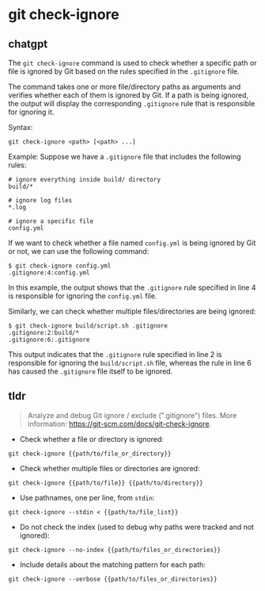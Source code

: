 # git check-ignore 
## chatgpt 
The `git check-ignore` command is used to check whether a specific path or file is ignored by Git based on the rules specified in the `.gitignore` file. 

The command takes one or more file/directory paths as arguments and verifies whether each of them is ignored by Git. If a path is being ignored, the output will display the corresponding `.gitignore` rule that is responsible for ignoring it.

Syntax:
```
git check-ignore <path> [<path> ...]
```

Example:
Suppose we have a `.gitignore` file that includes the following rules:
```
# ignore everything inside build/ directory
build/*

# ignore log files
*.log

# ignore a specific file
config.yml
```

If we want to check whether a file named `config.yml` is being ignored by Git or not, we can use the following command:
```
$ git check-ignore config.yml
.gitignore:4:config.yml
```
In this example, the output shows that the `.gitignore` rule specified in line 4 is responsible for ignoring the `config.yml` file.

Similarly, we can check whether multiple files/directories are being ignored:
```
$ git check-ignore build/script.sh .gitignore
.gitignore:2:build/*
.gitignore:6:.gitignore
```
This output indicates that the `.gitignore` rule specified in line 2 is responsible for ignoring the `build/script.sh` file, whereas the rule in line 6 has caused the `.gitignore` file itself to be ignored. 

## tldr 
 
> Analyze and debug Git ignore / exclude (".gitignore") files.
> More information: <https://git-scm.com/docs/git-check-ignore>.

- Check whether a file or directory is ignored:

`git check-ignore {{path/to/file_or_directory}}`

- Check whether multiple files or directories are ignored:

`git check-ignore {{path/to/file}} {{path/to/directory}}`

- Use pathnames, one per line, from `stdin`:

`git check-ignore --stdin < {{path/to/file_list}}`

- Do not check the index (used to debug why paths were tracked and not ignored):

`git check-ignore --no-index {{path/to/files_or_directories}}`

- Include details about the matching pattern for each path:

`git check-ignore --verbose {{path/to/files_or_directories}}`
